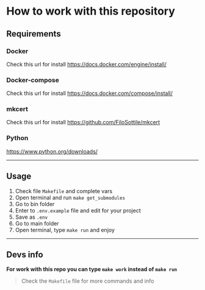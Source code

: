 # How to work with this repository

## Requirements
### Docker
Check this url for install https://docs.docker.com/engine/install/
### Docker-compose
Check this url for install https://docs.docker.com/compose/install/
### mkcert
Check this url for install https://github.com/FiloSottile/mkcert
### Python
https://www.python.org/downloads/
- - - 

## Usage
1. Check file `Makefile` and complete vars
2. Open terminal and run `make get_submodules`
3. Go to bin folder
4. Enter to `.env.example` file and edit for your project
5. Save as `.env`
6. Go to main folder
7. Open terminal, type `make run` and enjoy

- - - 
## Devs info
**For work with this repo you can type `make work` instead of `make run`**

> Check the `Makefile` file for more commands and info

